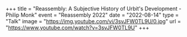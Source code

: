 +++
title = "Reassembly: A Subjective History of Urbit's Development - Philip Monk"
event = "Reassembly 2022"
date = "2022-08-14"
type = "Talk"
image = "https://img.youtube.com/vi/3svJFW0TL9U/0.jpg"
url = "https://www.youtube.com/watch?v=3svJFW0TL9U"
+++
